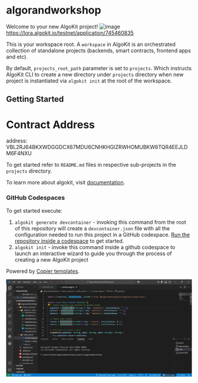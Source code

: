 # algorandworkshop

Welcome to your new AlgoKit project!
<img width="1881" height="863" alt="image" src="https://github.com/user-attachments/assets/eff1f8c4-4b46-4206-8bfe-19511497ca94" />
https://lora.algokit.io/testnet/application/745460835

This is your workspace root. A `workspace` in AlgoKit is an orchestrated collection of standalone projects (backends, smart contracts, frontend apps and etc).

By default, `projects_root_path` parameter is set to `projects`. Which instructs AlgoKit CLI to create a new directory under `projects` directory when new project is instantiated via `algokit init` at the root of the workspace.

## Getting Started

# Contract Address
address: VBL2RJ64BKXWDGGDCX67MDU6CNHKHGIZRWHOMUBKW6TQR4EEJLDM6F4NXU

To get started refer to `README.md` files in respective sub-projects in the `projects` directory.

To learn more about algokit, visit [documentation](https://github.com/algorandfoundation/algokit-cli/blob/main/docs/algokit.md).

### GitHub Codespaces

To get started execute:

1. `algokit generate devcontainer` - invoking this command from the root of this repository will create a `devcontainer.json` file with all the configuration needed to run this project in a GitHub codespace. [Run the repository inside a codespace](https://docs.github.com/en/codespaces/getting-started/quickstart) to get started.
2. `algokit init` - invoke this command inside a github codespace to launch an interactive wizard to guide you through the process of creating a new AlgoKit project

Powered by [Copier templates](https://copier.readthedocs.io/en/stable/).

![](image.png)
